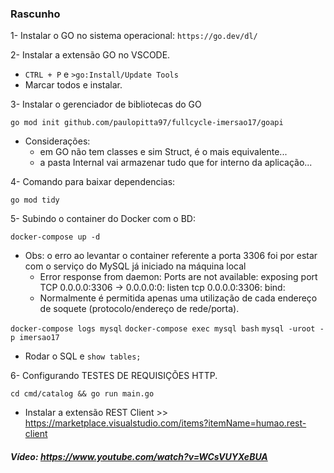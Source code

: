 ### Rascunho

1- Instalar o GO no sistema operacional: `https://go.dev/dl/`

2- Instalar a extensão GO no VSCODE.

- `CTRL + P` e `>go:Install/Update Tools`
- Marcar todos e instalar.

3- Instalar o gerenciador de bibliotecas do GO

`go mod init github.com/paulopitta97/fullcycle-imersao17/goapi`

- Considerações: 
    - em GO não tem classes e sim Struct, é o mais equivalente...
    - a pasta Internal vai armazenar tudo que for interno da aplicação...

4- Comando para baixar dependencias:

`go mod tidy`

5- Subindo o container do Docker com o BD:

`docker-compose up -d`

- Obs: o erro ao levantar o container referente a porta 3306 foi por estar com o serviço do MySQL já iniciado na máquina local
    - Error response from daemon: Ports are not available: exposing port TCP 0.0.0.0:3306 -> 0.0.0.0:0: listen tcp 0.0.0.0:3306: bind: 
    - Normalmente é permitida apenas uma utilização de cada endereço de soquete (protocolo/endereço de rede/porta).

`docker-compose logs mysql`
`docker-compose exec mysql bash`
`mysql -uroot -p imersao17`
- Rodar o SQL e `show tables;`

6- Configurando TESTES DE REQUISIÇÕES HTTP.

`cd cmd/catalog && go run main.go`

- Instalar a extensão REST Client >> https://marketplace.visualstudio.com/items?itemName=humao.rest-client

##### Vídeo: https://www.youtube.com/watch?v=WCsVUYXeBUA